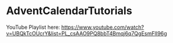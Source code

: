 # AdventCalendarTutorials

YouTube Playlist here: https://www.youtube.com/watch?v=UBQkTcOUcrY&list=PL_csAAO9PQ8bbT4Bmqj6q7QgEsmFlI96g
